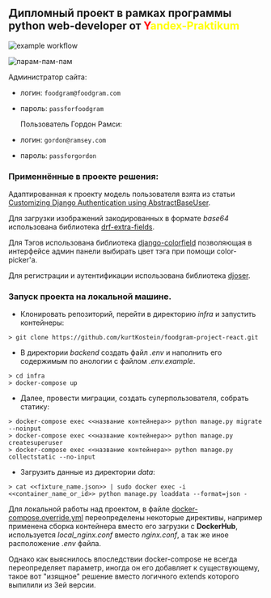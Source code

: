 ## Дипломный проект в рамках программы python web-developer от <span style="color:red">Y</span><span style="color:yellow">andex-Praktikum</span>

![example workflow](https://github.com/kurtKostein/foodgram-project-react/actions/workflows/main.yaml/badge.svg)

![парам-пам-пам](https://cs12.pikabu.ru/post_img/big/2020/08/24/3/1598236717197322430.png)

Администратор сайта:

- логин: `foodgram@foodgram.com`
- пароль: `passforfoodgram`


  Пользователь Гордон Рамси:

- логин: `gordon@ramsey.com`
- пароль: `passforgordon`

### Применнённые в проекте решения:
Адаптированная к проекту модель пользователя взята из статьи [Customizing Django Authentication using AbstractBaseUser](https://dev.to/joshwizzy/customizing-django-authentication-using-abstractbaseuser-llg).

Для загрузки изображений закодированных в формате *base64* использована библиотека [drf-extra-fields](https://github.com/Hipo/drf-extra-fields).

Для Тэгов использована библиотека [django-colorfield](https://github.com/fabiocaccamo/django-colorfield) позволяющая в интерфейсе админ панели выбирать цвет тэга при помощи color-picker'a.

Для регистрации и аутентификации использована библиотека [djoser](https://github.com/sunscrapers/djoser).

### Запуск проекта на локальной машине.

- Клонировать репозиторий, перейти в директорию *infra* и запустить контейнеры:
```
> git clone https://github.com/kurtKostein/foodgram-project-react.git
```

- В директории *backend* создать файл _.env_ и наполнить его содержимым по анологии с файлом _.env.example_.
```
> cd infra
> docker-compose up
```
- Далее, провести миграции, создать суперпользователя, собрать статику:
```
> docker-compose exec <<название контейнера>> python manage.py migrate --noinput
> docker-compose exec <<название контейнера>> python manage.py createsuperuser
> docker-compose exec <<название контейнера>> python manage.py collectstatic --no-input  
```
- Загрузить данные из директории *data*:
```
> cat <<fixture_name.json>> | sudo docker exec -i <<container_name_or_id>> python manage.py loaddata --format=json -
```

Для локальной работы над проектом, в файле [docker-compose.override.yml](infra/docker-compose.override.yml) 
переопределены некоторые директивы, например применена сборка контейнера вместо его загрузки 
с **DockerHub**, используется _local_nginx.conf_ вместо _nginx.conf_, а так же иное расположение _.env_ файла. 

Однако как выяснилось впоследствии docker-compose не всегда переопределяет параметр, иногда он его добавляет 
к существующему, такое вот "изящное" решение вместо логичного extends которого выпилили из 3ей версии.
